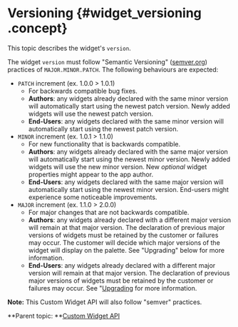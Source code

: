 # Versioning {#widget_versioning .concept}

This topic describes the widget's `version`.

The widget `version` must follow "Semantic Versioning" \([semver.org](https://semver.org/)\) practices of `MAJOR.MINOR.PATCH`. The following behaviours are expected:

-   `PATCH` increment \(ex. 1.0.0 \> 1.0.1\)
    -   For backwards compatible bug fixes.
    -   **Authors**: any widgets already declared with the same minor version will automatically start using the newest patch version. Newly added widgets will use the newest patch version.
    -   **End-Users**: any widgets declared with the same minor version will automatically start using the newest patch version.
-   `MINOR` increment \(ex. 1.0.1 \> 1.1.0\)
    -   For new functionality that is backwards compatible.
    -   **Authors**: any widgets already declared with the same major version will automatically start using the newest minor version. Newly added widgets will use the new minor version. New *optional* widget properties might appear to the app author.
    -   **End-Users**: any widgets declared with the same major version will automatically start using the newest minor version. End-users might experience some noticeable improvements.
-   `MAJOR` increment \(ex. 1.1.0 \> 2.0.0\)
    -   For major changes that are not backwards compatible.
    -   **Authors**: any widgets already declared with a different major version will remain at that major version. The declaration of previous major versions of widgets must be retained by the customer or failures may occur. The customer will decide which major versions of the widget will display on the palette. See "Upgrading" below for more information.
    -   **End-Users**: any widgets already declared with a different major version will remain at that major version. The declaration of previous major versions of widgets must be retained by the customer or failures may occur. See "[Upgrading](widget_upgrade.md) for more information.

**Note:** This Custom Widget API will also follow "semver" practices.

**Parent topic: **[Custom Widget API](customwidgetapi_landing.md)

